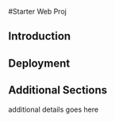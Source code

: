 #Starter Web Proj
## Introduction
## Deployment
## Additional Sections
additional details goes here
